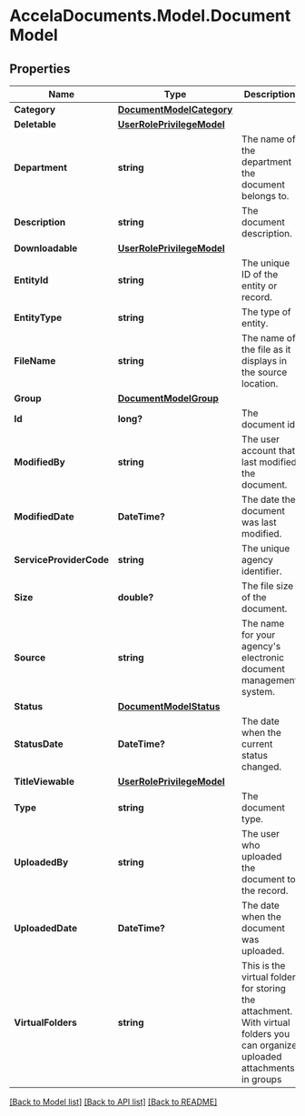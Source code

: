 # AccelaDocuments.Model.DocumentModel
## Properties

Name | Type | Description | Notes
------------ | ------------- | ------------- | -------------
**Category** | [**DocumentModelCategory**](DocumentModelCategory.md) |  | [optional] 
**Deletable** | [**UserRolePrivilegeModel**](UserRolePrivilegeModel.md) |  | [optional] 
**Department** | **string** | The name of the department the document belongs to. | [optional] 
**Description** | **string** | The document description. | [optional] 
**Downloadable** | [**UserRolePrivilegeModel**](UserRolePrivilegeModel.md) |  | [optional] 
**EntityId** | **string** | The unique ID of the entity or record. | [optional] 
**EntityType** | **string** | The type of entity. | [optional] 
**FileName** | **string** | The name of the file as it displays in the source location. | [optional] 
**Group** | [**DocumentModelGroup**](DocumentModelGroup.md) |  | [optional] 
**Id** | **long?** | The document id. | [optional] 
**ModifiedBy** | **string** | The user account that last modified the document. | [optional] 
**ModifiedDate** | **DateTime?** | The date the document was last modified. | [optional] 
**ServiceProviderCode** | **string** | The unique agency identifier. | [optional] 
**Size** | **double?** | The file size of the document. | [optional] 
**Source** | **string** | The name for your agency&#x27;s electronic document management system. | [optional] 
**Status** | [**DocumentModelStatus**](DocumentModelStatus.md) |  | [optional] 
**StatusDate** | **DateTime?** | The date when the current status changed. | [optional] 
**TitleViewable** | [**UserRolePrivilegeModel**](UserRolePrivilegeModel.md) |  | [optional] 
**Type** | **string** | The document type. | [optional] 
**UploadedBy** | **string** | The user who uploaded the document to the record. | [optional] 
**UploadedDate** | **DateTime?** | The date when the document was uploaded. | [optional] 
**VirtualFolders** | **string** | This is the virtual folder for storing the attachment. With virtual folders you can organize uploaded attachments in groups | [optional] 

[[Back to Model list]](../README.md#documentation-for-models) [[Back to API list]](../README.md#documentation-for-api-endpoints) [[Back to README]](../README.md)

